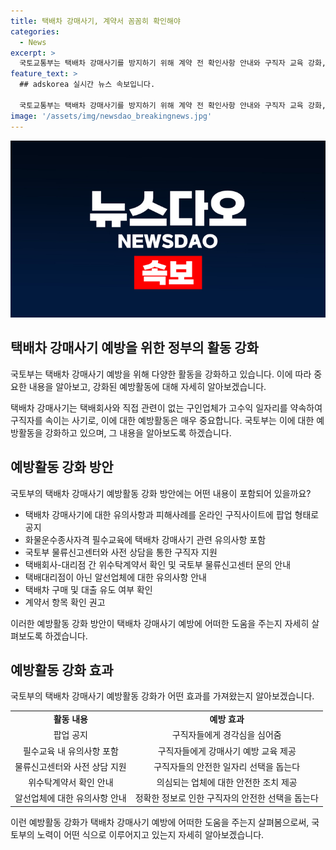 ```yaml
---
title: 택배차 강매사기, 계약서 꼼꼼히 확인해야
categories:
  - News
excerpt: >
  국토교통부는 택배차 강매사기를 방지하기 위해 계약 전 확인사항 안내와 구직자 교육 강화, 물류신고센터 사전 상담 등으로 예방활동을 강화하고 있다. 피해방지를 위해 온라인 구직사이트에 유의사항과 피해사례를 공지하고, 필수교육에 강매사기 관련 유의사항을 포함하며, 구직자들에게 사전상담을 지원할 계획이다. 또한, 위수탁계약서 확인과 택배차 관련 사기 여부 확인을 강조하고, 구직자들에게 경고하고 있다. 국토부는 피해를 최소화하기 위해 예방활동을 강화할 예정이다. (출처: 정책브리핑)
feature_text: >
  ## adskorea 실시간 뉴스 속보입니다.

  국토교통부는 택배차 강매사기를 방지하기 위해 계약 전 확인사항 안내와 구직자 교육 강화, 물류신고센터 사전 상담 등으로 예방활동을 강화하고 있다. 피해방지를 위해 온라인 구직사이트에 유의사항과 피해사례를 공지하고, 필수교육에 강매사기 관련 유의사항을 포함하며, 구직자들에게 사전상담을 지원할 계획이다. 또한, 위수탁계약서 확인과 택배차 관련 사기 여부 확인을 강조하고, 구직자들에게 경고하고 있다. 국토부는 피해를 최소화하기 위해 예방활동을 강화할 예정이다. (출처: 정책브리핑)
image: '/assets/img/newsdao_breakingnews.jpg'
---
```


<p><img src="/assets/img/newsdao_breakingnews.jpg" alt="adskorea 속보" /></p>

<h2 data-ke-size="size26">택배차 강매사기 예방을 위한 정부의 활동 강화</h2>

<p>국토부는 택배차 강매사기 예방을 위해 다양한 활동을 강화하고 있습니다. 이에 따라 중요한 내용을 알아보고, 강화된 예방활동에 대해 자세히 알아보겠습니다.</p>

<p data-ke-size="size16">
택배차 강매사기는 택배회사와 직접 관련이 없는 구인업체가 고수익 일자리를 약속하여 구직자를 속이는 사기로, 이에 대한 예방활동은 매우 중요합니다. 국토부는 이에 대한 예방활동을 강화하고 있으며, 그 내용을 알아보도록 하겠습니다.
</p>

<h2 data-ke-size="size24">예방활동 강화 방안</h2>

<p>국토부의 택배차 강매사기 예방활동 강화 방안에는 어떤 내용이 포함되어 있을까요? </p>

<ul>
  <li>택배차 강매사기에 대한 유의사항과 피해사례를 온라인 구직사이트에 팝업 형태로 공지</li>
  <li>화물운수종사자격 필수교육에 택배차 강매사기 관련 유의사항 포함</li>
  <li>국토부 물류신고센터와 사전 상담을 통한 구직자 지원</li>
  <li>택배회사-대리점 간 위수탁계약서 확인 및 국토부 물류신고센터 문의 안내</li>
  <li>택배대리점이 아닌 알선업체에 대한 유의사항 안내</li>
  <li>택배차 구매 및 대출 유도 여부 확인</li>
  <li>계약서 항목 확인 권고</li>
</ul>

<p data-ke-size="size16">
이러한 예방활동 강화 방안이 택배차 강매사기 예방에 어떠한 도움을 주는지 자세히 살펴보도록 하겠습니다.
</p>

<h2 data-ke-size="size24">예방활동 강화 효과</h2>

<p>국토부의 택배차 강매사기 예방활동 강화가 어떤 효과를 가져왔는지 알아보겠습니다.</p>

<table>
  <tr>
    <td style="text-align: center; height: 17px;"><b>활동 내용</b></td>
    <td style="text-align: center; height: 17px;"><b>예방 효과</b></td>
  </tr>
  <tr>
    <td style="text-align: center; height: 17px;">팝업 공지</td>
    <td style="text-align: center; height: 17px;">구직자들에게 경각심을 심어줌</td>
  </tr>
  <tr>
    <td style="text-align: center; height: 17px;">필수교육 내 유의사항 포함</td>
    <td style="text-align: center; height: 17px;">구직자들에게 강매사기 예방 교육 제공</td>
  </tr>
  <tr>
    <td style="text-align: center; height: 17px;">물류신고센터와 사전 상담 지원</td>
    <td style="text-align: center; height: 17px;">구직자들의 안전한 일자리 선택을 돕는다</td>
  </tr>
  <tr>
    <td style="text-align: center; height: 17px;">위수탁계약서 확인 안내</td>
    <td style="text-align: center; height: 17px;">의심되는 업체에 대한 안전한 조치 제공</td>
  </tr>
  <tr>
    <td style="text-align: center; height: 17px;">알선업체에 대한 유의사항 안내</td>
    <td style="text-align: center; height: 17px;">정확한 정보로 인한 구직자의 안전한 선택을 돕는다</td>
  </tr>
</table>

<p data-ke-size="size16">
이런 예방활동 강화가 택배차 강매사기 예방에 어떠한 도움을 주는지 살펴봄으로써, 국토부의 노력이 어떤 식으로 이루어지고 있는지 자세히 알아보겠습니다.
</p>

